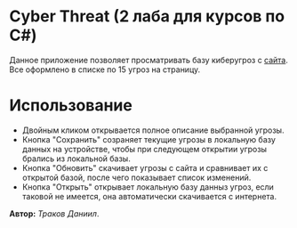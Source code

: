 # Cyber Threat (2 лаба для курсов по C#) 
  
 
Данное приложение позволяет просматривать базу киберугроз с [сайта](https://bdu.fstec.ru).  
Все оформлено в списке по 15 угроз на страницу.
   
# Использование  

* Двойным кликом открывается полное описание выбранной угрозы.  
* Кнопка "Сохранить" созраняет текущие угрозы в локальную базу данных на устройстве, чтобы при следующем открытии угрозы брались из локальной базы.  
* Кнопка "Обновить" скачивает угрозы с сайта и сравнивает их с открытой базой, после чего показывает список изменений.  
* Кнопка "Открыть" открывает локальную базу данныз угроз, если таковой не имеется, она автоматически скачивается с интернета.  
  
**Автор:** *Траков Даниил*. 
